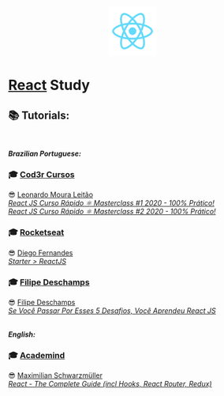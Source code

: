 <div align="center">
<img height="100" src="https://raw.githubusercontent.com/github/explore/80688e429a7d4ef2fca1e82350fe8e3517d3494d/topics/react/react.png" alt="react"/>
</div>

# **[React](https://reactjs.org/) Study**

## :books: Tutorials:  
<br>

**_Brazilian Portuguese:_**

### :mortar_board: **[Cod3r Cursos](https://www.cod3r.com.br)**  
:sunglasses: [Leonardo Moura Leitão](https://github.com/leonardomleitao)  
_[React JS Curso Rápido ⚛️ Masterclass #1 2020 - 100% Prático!](https://www.youtube.com/watch?v=XQxitgyZ_S4)_  
_[React JS Curso Rápido ⚛️ Masterclass #2 2020 - 100% Prático!](https://www.youtube.com/watch?v=GJ8Vm-h0V8I)_  

### :mortar_board: **[Rocketseat](https://rocketseat.com.br/)**  
:sunglasses: [Diego Fernandes](https://github.com/diego3g)  
_[Starter > ReactJS](https://app.rocketseat.com.br/node/curso-react-js)_  

### :mortar_board: **[Filipe Deschamps](https://filipedeschamps.com.br/)**  
:sunglasses: [Filipe Deschamps](https://github.com/filipedeschamps)  
_[Se Você Passar Por Esses 5 Desafios, Você Aprendeu React JS](https://www.youtube.com/watch?v=aJR7f45dBNs)_  
<br>

**_English:_**

### :mortar_board: **[Academind](https://academind.com/)**  
:sunglasses: [Maximilian Schwarzmüller](https://github.com/maxschwarzmueller)  
_[React - The Complete Guide (incl Hooks, React Router, Redux)](https://pro.academind.com/p/react-the-complete-guide-incl-hooks-react-router-redux)_  